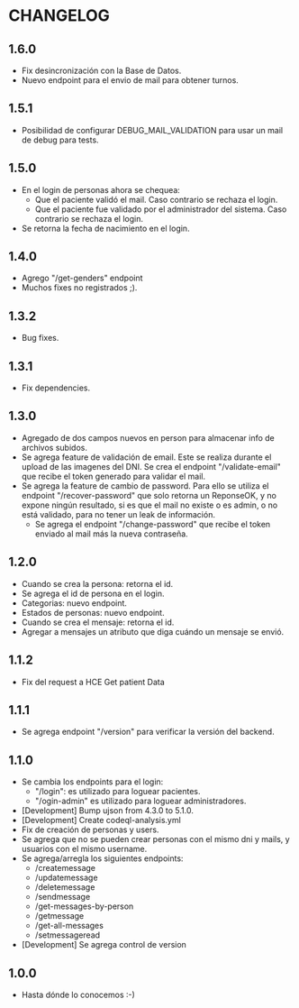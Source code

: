 # CHANGELOG

## 1.6.0
* Fix desincronización con la Base de Datos.
* Nuevo endpoint para el envio de mail para obtener turnos.

## 1.5.1
* Posibilidad de configurar DEBUG_MAIL_VALIDATION para usar un mail de debug para tests.

## 1.5.0
* En el login de personas ahora se chequea:
  * Que el paciente validó el mail. Caso contrario se rechaza el login.
  * Que el paciente fue validado por el administrador del sistema. Caso contrario se rechaza el login.
* Se retorna la fecha de nacimiento en el login.

## 1.4.0
* Agrego "/get-genders" endpoint
* Muchos fixes no registrados ;).

## 1.3.2
* Bug fixes.

## 1.3.1
* Fix dependencies.

## 1.3.0
* Agregado de dos campos nuevos en person para almacenar info de archivos subidos.
* Se agrega feature de validación de email. Este se realiza durante el upload de las imagenes
del DNI. Se crea el endpoint "/validate-email" que recibe el token generado para validar
el mail.
* Se agrega la feature de cambio de password. Para ello se utiliza el endpoint "/recover-password"
que solo retorna un ReponseOK, y no expone ningún resultado, si es que el mail no existe o es 
admin, o no está validado, para no tener un leak de información.
  * Se agrega el endpoint "/change-password" que recibe el token enviado al mail más la nueva
  contraseña.

## 1.2.0
* Cuando se crea la persona: retorna el id.
* Se agrega el id de persona en el login.
* Categorias: nuevo endpoint.
* Estados de personas: nuevo endpoint.
* Cuando se crea el mensaje: retorna el id.
* Agregar a mensajes un atributo que diga cuándo un mensaje se envió.

## 1.1.2
* Fix del request a HCE Get patient Data

## 1.1.1
* Se agrega endpoint "/version" para verificar la versión del backend.

## 1.1.0
* Se cambia los endpoints para el login:
  - "/login": es utilizado para loguear pacientes.
  - "/ogin-admin" es utilizado para loguear administradores.
* [Development] Bump ujson from 4.3.0 to 5.1.0.
* [Development] Create codeql-analysis.yml
* Fix de creación de personas y users.
* Se agrega que no se pueden crear personas con el mismo dni y mails, y usuarios con el mismo username.
* Se agrega/arregla los siguientes endpoints:
  - /createmessage
  - /updatemessage
  - /deletemessage
  - /sendmessage
  - /get-messages-by-person
  - /getmessage
  - /get-all-messages
  - /setmessageread
* [Development] Se agrega control de version

## 1.0.0
* Hasta dónde lo conocemos :-)
